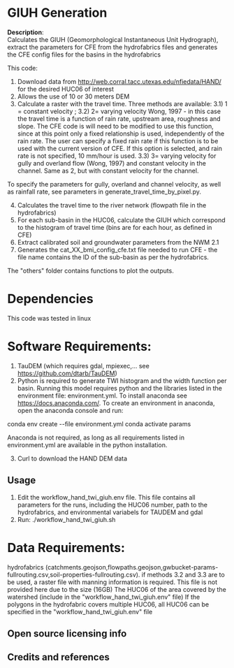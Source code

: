 
# GIUH Generation

**Description**:  
Calculates the GIUH (Geomorphological Instantaneous Unit Hydrograph), extract the parameters for CFE from the hydrofabrics files and generates the CFE config files for the basins in the hydrofabrics

This code:

1) Download data from http://web.corral.tacc.utexas.edu/nfiedata/HAND/ for the desired HUC06 of interest
2) Allows the use of 10 or 30 meters DEM
3) Calculate a raster with the travel time. Three methods are available:
	3.1) 1 = constant velocity ; 
	3.2) 2= varying velocity Wong, 1997 - in this case the travel time is a function of rain rate, upstream area, roughness and slope. The CFE code is will need to be modified to use this function, since at this point only a fixed relationship is used, independently of the rain rate. The user can specify a fixed rain rate if this function is to be used with the current version of CFE. If this option is selected, and rain rate is not specified, 10 mm/hour is used. 
	3.3) 3= varying velocity for gully and overland flow (Wong, 1997) and constant velocity in the channel. Same as 2, but with constant velocity for the channel. 

To specify the parameters for gully, overland and channel velocity, as well as rainfall rate, see parameters in generate_travel_time_by_pixel.py. 
 
4) Calculates the travel time to the river network (flowpath file in the hydrofabrics)
5) For each sub-basin in the HUC06, calculate the GIUH which correspond to the histogram of travel time (bins are for each hour, as defined in CFE)
6) Extract calibrated soil and groundwater parameters from the NWM 2.1  
7) Generates the cat_XX_bmi_config_cfe.txt file needed to run CFE - the file name contains the ID of the sub-basin as per the hydrofabrics. 

The "others" folder contains functions to plot the outputs. 

# Dependencies

 This code was tested in linux

# Software Requirements:
1) TauDEM (which requires gdal, mpiexec,... see https://github.com/dtarb/TauDEM)
2) Python is required to generate TWI histogram and the width function per basin. Running this model requires python and the libraries listed in the environment file: environment.yml. To install anaconda see https://docs.anaconda.com/. To create an environment in anaconda, open the anaconda console and run: 

conda env create --file environment.yml
conda activate params

 	
Anaconda is not required, as long as all requirements listed in environment.yml are available in the python installation. 
 	
3) Curl to download the HAND DEM data

## Usage
1) Edit the workflow_hand_twi_giuh.env file. This file contains all parameters for the runs, including the HUC06 number, path to the hydrofabrics, and environmental variabels for TAUDEM and gdal
2) Run: 
	./workflow_hand_twi_giuh.sh 

# Data Requirements:
hydrofabrics (catchments.geojson,flowpaths.geojson,gwbucket-params-fullrouting.csv,soil-properties-fullrouting.csv). 
if methods 3.2 and 3.3 are to be used, a raster file with manning information is required. This file is not provided here due to the size (16GB)
The HUC06 of the area covered by the watershed (include in the "workflow_hand_twi_giuh.env" file)
If the polygons in the hydrofabric covers multiple HUC06, all HUC06 can be specified in the "workflow_hand_twi_giuh.env" file  

## Open source licensing info


## Credits and references



